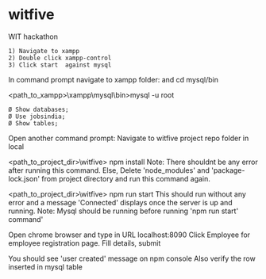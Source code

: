 # witfive
WIT hackathon


	1) Navigate to xampp
	2) Double click xampp-control
	3) Click start  against mysql


In command prompt navigate to xampp folder: and cd mysql/bin

<path_to_xampp>\xampp\mysql\bin>mysql -u root

	Ø Show databases;
	Ø Use jobsindia;
	Ø Show tables;
	
Open another command prompt:
Navigate to witfive project repo folder in local

<path_to_project_dir>\witfive> npm install
Note: There shouldnt be any error after running this command. Else, Delete 'node_modules' and 'package-lock.json' from project directory and run this command again.
 
<path_to_project_dir>\witfive> npm run start
This should run without any error and a message 'Connected' displays once the server is up and running.
Note: Mysql should be running before running 'npm run start' command'

Open chrome browser and type in URL  localhost:8090
Click Employee for employee registration page.
Fill details, submit

You should see 'user created' message on npm console
Also verify the row inserted in mysql table
